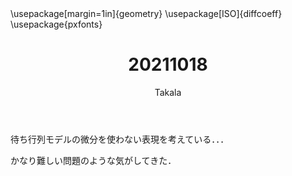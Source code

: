﻿---
title: 20211018
yesterday: 20211017
tomorrow: 20211019
days: 661
author: Takala
header-includes:
  - \usepackage[margin=1in]{geometry}
  - \usepackage[ISO]{diffcoeff}
  - \usepackage{pxfonts}
---



待ち行列モデルの微分を使わない表現を考えている．．．


かなり難しい問題のような気がしてきた．


